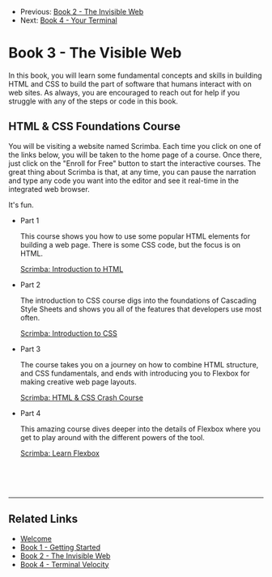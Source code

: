 <nav>
    <ul class="list list--books">
        <li class="left">
            <span>Previous:</span> <a href="../book-2-the-invisible-web">Book 2 - The Invisible Web</a>
        </li>
        <li class="right">
            <span>Next:</span> <a href="../book-4-terminal-velocity">Book 4 - Your Terminal</a>
        </li>
    </ul>
</nav>

# Book 3 - The Visible Web

In this book, you will learn some fundamental concepts and skills in building HTML and CSS to build the part of software that humans interact with on web sites. As always, you are encouraged to reach out for help if you struggle with any of the steps or code in this book.

## HTML &amp; CSS Foundations Course

You will be visiting a website named Scrimba. Each time you click on one of the links below, you will be taken to the home page of a course. Once there, just click on the "Enroll for Free" button to start the interactive courses. The great thing about Scrimba is that, at any time, you can pause the narration and type any code you want into the editor and see it real-time in the integrated web browser.

It's fun.

<ul class="list list--doubleItems">
    <li class="listItem listItem--doubleItems">
        <p class="listItem__header">Part 1</p>
        <p>This course shows you how to use some popular HTML elements for building a web page. There is some CSS code, but the focus is on HTML.</p>
        <a target="_blank" href="https://scrimba.com/course/ghtml">Scrimba: Introduction to HTML</a>
    </li>
    <li class="listItem listItem--doubleItems">
        <p class="listItem__header">Part 2</p>
        <p>The introduction to CSS course digs into the foundations of Cascading Style Sheets and shows you all of the features that developers use most often.</p>
        <a target="_blank" href="https://scrimba.com/course/gintrotocss">Scrimba: Introduction to CSS</a>
    </li>
</ul>

<ul class="list list--doubleItems">
    <li class="listItem listItem--doubleItems">
        <p class="listItem__header">Part 3</p>
        <p>The course takes you on a journey on how to combine HTML structure, and CSS fundamentals, and ends with introducing you to Flexbox for making creative web page layouts.</p>
        <a target="_blank" href="https://scrimba.com/course/ghtmlcss">Scrimba: HTML &amp; CSS Crash Course</a>
    </li>
    <li class="listItem listItem--doubleItems">
        <p class="listItem__header">Part 4</p>
        <p>This amazing course dives deeper into the details of Flexbox where you get to play around with the different powers of the tool.</p>
        <a target="_blank" href="https://scrimba.com/g/gflexbox">Scrimba: Learn Flexbox</a>
    </li>
</ul>

<br/>
<br/>
<br/>

---

## Related Links

<ul>
    <li>
        <a href="../">Welcome</a>
    </li>
    <li>
        <a href="../book-1-your-computer/">Book 1 - Getting Started</a>
    </li>
    <li>
        <a href="../book-2-the-invisible-web/">Book 2 - The Invisible Web</a>
    </li>
    <li>
        <a href="../book-4-terminal-velocity/">Book 4 - Terminal Velocity</a>
    </li>
</ul>

